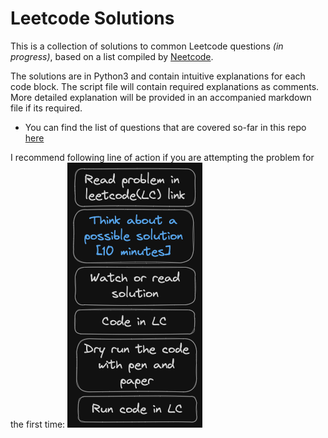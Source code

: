 # Leetcode Solutions
This is a collection of solutions to common Leetcode questions _(in progress)_, based on a list compiled by [Neetcode](https://neetcode.io/practice).

The solutions are in Python3 and contain intuitive explanations for each code block. The script file will contain required explanations as comments. More detailed explanation will be provided in an accompanied markdown file if its required. 

- You can find the list of questions that are covered so-far in this repo [here](questions_list.md)

I recommend following line of action if you are attempting the problem for the first time:
![neetcode-sop](images/neetcode-sop.png)
